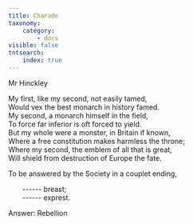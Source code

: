 ```yaml
---
title: Charade
taxonomy:
    category:
        - docs
visible: false
tntsearch:
    index: true
---
```


<div class="author">Mr Hinckley</div>

My first, like my second, not easily tamed,  
Would vex the best monarch in history famed.  
My second, a monarch himself in the field,  
To force far inferior is oft forced to yield.  
But my whole were a monster, in Britain if known,  
Where a free constitution makes harmless the throne;  
Where my second, the emblem of all that is great,  
Will shield from destruction of Europe the fate.

To be answered by the <span data-tippy="club" class="green">Society</span> in a couplet ending,  

&emsp;&emsp;------ breast;  
&emsp;&emsp;------ exprest.

<span class="pencil">Answer: Rebellion</span>
